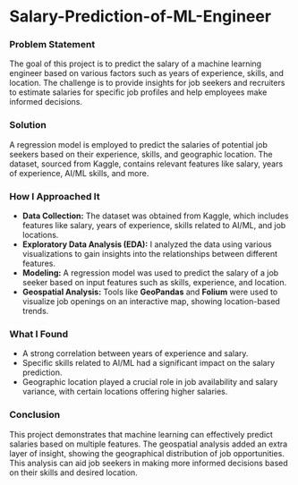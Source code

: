 # Salary-Prediction-of-ML-Engineer

### Problem Statement
The goal of this project is to predict the salary of a machine learning engineer based on various factors such as years of experience, skills, and location. The challenge is to provide insights for job seekers and recruiters to estimate salaries for specific job profiles and help employees make informed decisions.

### Solution
A regression model is employed to predict the salaries of potential job seekers based on their experience, skills, and geographic location. The dataset, sourced from Kaggle, contains relevant features like salary, years of experience, AI/ML skills, and more.

### How I Approached It
- **Data Collection:** The dataset was obtained from Kaggle, which includes features like salary, years of experience, skills related to AI/ML, and job locations.
- **Exploratory Data Analysis (EDA):** I analyzed the data using various visualizations to gain insights into the relationships between different features.
- **Modeling:** A regression model was used to predict the salary of a job seeker based on input features such as skills, experience, and location.
- **Geospatial Analysis:** Tools like **GeoPandas** and **Folium** were used to visualize job openings on an interactive map, showing location-based trends.

### What I Found
- A strong correlation between years of experience and salary.
- Specific skills related to AI/ML had a significant impact on the salary prediction.
- Geographic location played a crucial role in job availability and salary variance, with certain locations offering higher salaries.

### Conclusion
This project demonstrates that machine learning can effectively predict salaries based on multiple features. The geospatial analysis added an extra layer of insight, showing the geographical distribution of job opportunities. This analysis can aid job seekers in making more informed decisions based on their skills and desired location.
 
